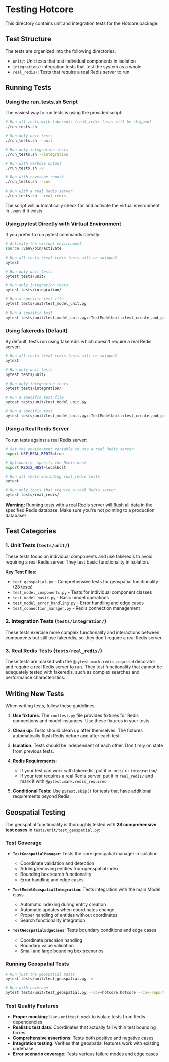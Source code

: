 # Testing Hotcore

This directory contains unit and integration tests for the Hotcore package.

## Test Structure

The tests are organized into the following directories:

- `unit/`: Unit tests that test individual components in isolation
- `integration/`: Integration tests that test the system as a whole
- `real_redis/`: Tests that require a real Redis server to run

## Running Tests

### Using the run_tests.sh Script

The easiest way to run tests is using the provided script:

```bash
# Run all tests with fakeredis (real_redis tests will be skipped)
./run_tests.sh

# Run only unit tests
./run_tests.sh --unit

# Run only integration tests
./run_tests.sh --integration

# Run with verbose output
./run_tests.sh -v

# Run with coverage report
./run_tests.sh --cov

# Run with a real Redis server
./run_tests.sh --real-redis
```

The script will automatically check for and activate the virtual environment in `.venv` if it exists.

### Using pytest Directly with Virtual Environment

If you prefer to run pytest commands directly:

```bash
# Activate the virtual environment
source .venv/bin/activate

# Run all tests (real_redis tests will be skipped)
pytest

# Run only unit tests
pytest tests/unit/

# Run only integration tests
pytest tests/integration/

# Run a specific test file
pytest tests/unit/test_model_unit.py

# Run a specific test
pytest tests/unit/test_model_unit.py::TestModelUnit::test_create_and_get
```

### Using fakeredis (Default)

By default, tests run using fakeredis which doesn't require a real Redis server:

```bash
# Run all tests (real_redis tests will be skipped)
pytest

# Run only unit tests
pytest tests/unit/

# Run only integration tests
pytest tests/integration/

# Run a specific test file
pytest tests/unit/test_model_unit.py

# Run a specific test
pytest tests/unit/test_model_unit.py::TestModelUnit::test_create_and_get
```

### Using a Real Redis Server

To run tests against a real Redis server:

```bash
# Set the environment variable to use a real Redis server
export USE_REAL_REDIS=true

# Optionally, specify the Redis host
export REDIS_HOST=localhost

# Run all tests including real_redis tests
pytest

# Run only tests that require a real Redis server
pytest tests/real_redis/
```

**Warning:** Running tests with a real Redis server will flush all data in the specified Redis database. Make sure you're not pointing to a production database!

## Test Categories

### 1. Unit Tests (`tests/unit/`)

These tests focus on individual components and use fakeredis to avoid requiring a real Redis server. They test basic functionality in isolation.

**Key Test Files:**
- `test_geospatial.py` - Comprehensive tests for geospatial functionality (28 tests)
- `test_model_components.py` - Tests for individual component classes
- `test_model_basic.py` - Basic model operations
- `test_model_error_handling.py` - Error handling and edge cases
- `test_connection_manager.py` - Redis connection management

### 2. Integration Tests (`tests/integration/`)

These tests exercise more complex functionality and interactions between components but still use fakeredis, so they don't require a real Redis server.

### 3. Real Redis Tests (`tests/real_redis/`)

These tests are marked with the `@pytest.mark.redis_required` decorator and require a real Redis server to run. They test functionality that cannot be adequately tested with fakeredis, such as complex searches and performance characteristics.

## Writing New Tests

When writing tests, follow these guidelines:

1. **Use fixtures**: The `conftest.py` file provides fixtures for Redis connections and model instances. Use these fixtures in your tests.

2. **Clean up**: Tests should clean up after themselves. The fixtures automatically flush Redis before and after each test.

3. **Isolation**: Tests should be independent of each other. Don't rely on state from previous tests.

4. **Redis Requirements**: 
   - If your test can work with fakeredis, put it in `unit/` or `integration/`
   - If your test requires a real Redis server, put it in `real_redis/` and mark it with `@pytest.mark.redis_required`

5. **Conditional Tests**: Use `pytest.skip()` for tests that have additional requirements beyond Redis.

## Geospatial Testing

The geospatial functionality is thoroughly tested with **28 comprehensive test cases** in `tests/unit/test_geospatial.py`:

### Test Coverage

- **`TestGeospatialManager`**: Tests the core geospatial manager in isolation
  - Coordinate validation and detection
  - Adding/removing entities from geospatial index
  - Bounding box search functionality
  - Error handling and edge cases

- **`TestModelGeospatialIntegration`**: Tests integration with the main Model class
  - Automatic indexing during entity creation
  - Automatic updates when coordinates change
  - Proper handling of entities without coordinates
  - Search functionality integration

- **`TestGeospatialEdgeCases`**: Tests boundary conditions and edge cases
  - Coordinate precision handling
  - Boundary value validation
  - Small and large bounding box scenarios

### Running Geospatial Tests

```bash
# Run just the geospatial tests
pytest tests/unit/test_geospatial.py -v

# Run with coverage
pytest tests/unit/test_geospatial.py --cov=hotcore.hotcore --cov-report=term-missing
```

### Test Quality Features

- **Proper mocking**: Uses `unittest.mock` to isolate tests from Redis dependencies
- **Realistic test data**: Coordinates that actually fall within test bounding boxes
- **Comprehensive assertions**: Tests both positive and negative cases
- **Integration testing**: Verifies that geospatial features work with existing codebase
- **Error scenario coverage**: Tests various failure modes and edge cases 
